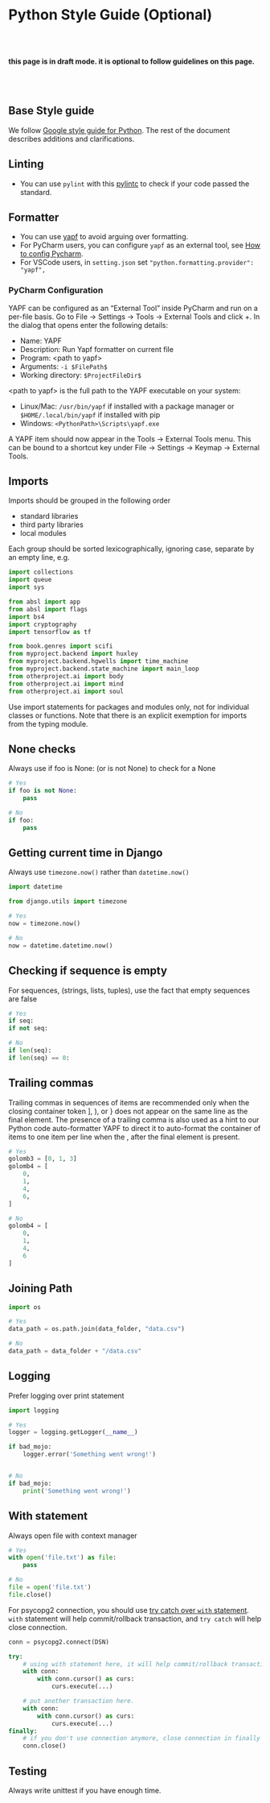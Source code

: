 # Python Style Guide (Optional)

<br>
<br>

**this page is in draft mode. it is optional to follow guidelines on this page.**

<br>
<br>

## Base Style guide

We follow [Google style guide for Python](https://google.github.io/styleguide/pyguide.html). The rest of the document describes additions and clarifications.

## Linting

* You can use `pylint` with this [pylintc](https://google.github.io/styleguide/pylintrc) to check if your code passed the standard.

## Formatter

* You can use [yapf](https://github.com/google/yapf/) to avoid arguing over formatting.
* For PyCharm users, you can configure `yapf` as an external tool, see [How to config Pycharm](#pycharm-configuration).
* For VSCode users, in `setting.json` set `"python.formatting.provider": "yapf",`

### PyCharm Configuration

YAPF can be configured as an “External Tool” inside PyCharm and run on a per-file basis. Go to File -> Settings -> Tools -> External Tools and click +. In the dialog that opens enter the following details:

* Name: YAPF
* Description: Run Yapf formatter on current file
* Program: \<path to yapf>
* Arguments: `-i $FilePath$`
* Working directory: `$ProjectFileDir$`

\<path to yapf> is the full path to the YAPF executable on your system:

* Linux/Mac: `/usr/bin/yapf` if installed with a package manager or `$HOME/.local/bin/yapf` if installed with pip
* Windows: `<PythonPath>\Scripts\yapf.exe`

A YAPF item should now appear in the Tools -> External Tools menu. This can be bound to a shortcut key under File -> Settings -> Keymap -> External Tools.

## Imports

Imports should be grouped in the following order

* standard libraries
* third party libraries
* local modules

Each group should be sorted lexicographically, ignoring case, separate by an empty line, e.g.

```python
import collections
import queue
import sys

from absl import app
from absl import flags
import bs4
import cryptography
import tensorflow as tf

from book.genres import scifi
from myproject.backend import huxley
from myproject.backend.hgwells import time_machine
from myproject.backend.state_machine import main_loop
from otherproject.ai import body
from otherproject.ai import mind
from otherproject.ai import soul

```

Use import statements for packages and modules only, not for individual classes or functions. Note that there is an explicit exemption for imports from the typing module.

## None checks

Always use if foo is None: (or is not None) to check for a None

```python
# Yes
if foo is not None:
    pass

# No
if foo:
    pass
```

## Getting current time in Django

Always use `timezone.now()` rather than `datetime.now()`

```python
import datetime

from django.utils import timezone

# Yes
now = timezone.now()

# No
now = datetime.datetime.now()
```

## Checking if sequence is empty

For sequences, (strings, lists, tuples), use the fact that empty sequences are false

```python
# Yes
if seq:
if not seq:

# No
if len(seq):
if len(seq) == 0:
```

## Trailing commas

Trailing commas in sequences of items are recommended only when the closing container token ], ), or } does not appear on the same line as the final element. The presence of a trailing comma is also used as a hint to our Python code auto-formatter YAPF to direct it to auto-format the container of items to one item per line when the , after the final element is present.

```python
# Yes
golomb3 = [0, 1, 3]
golomb4 = [
    0,
    1,
    4,
    6,
]

# No
golomb4 = [
    0,
    1,
    4,
    6
]
```

## Joining Path

```python
import os

# Yes
data_path = os.path.join(data_folder, "data.csv")

# No
data_path = data_folder + "/data.csv"
```

## Logging

Prefer logging over print statement

```python
import logging

# Yes
logger = logging.getLogger(__name__)

if bad_mojo:
    logger.error('Something went wrong!')


# No
if bad_mojo:
    print('Something went wrong!')
```

## With statement

Always open file with context manager

```python
# Yes
with open('file.txt') as file:
    pass

# No
file = open('file.txt')
file.close()
```

For psycopg2 connection, you should use [try catch over `with` statement](https://www.psycopg.org/docs/usage.html#with-statement). `with` statement will help commit/rollback transaction, and `try catch` will help close connection. 

```python
conn = psycopg2.connect(DSN)

try:
    # using with statement here, it will help commit/rollback transaction.
    with conn:
        with conn.cursor() as curs:
            curs.execute(...)

    # put another transaction here.
    with conn:
        with conn.cursor() as curs:
            curs.execute(...)
finally:
    # if you don't use connection anymore, close connection in finally block.
    conn.close()
```

## Testing

Always write unittest if you have enough time.
